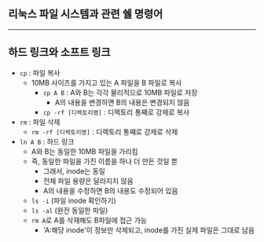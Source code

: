 ## 리눅스 파일 시스템과 관련 쉘 명령어

---
## 하드 링크와 소프트 링크
* `cp` : 파일 복사
    + 10MB 사이즈를 가지고 있는 A 파일을 B 파일로 복사
        - `cp A B` : A와 B는 각각 물리적으로 10MB 파일로 저장
            * A의 내용을 변경하면 B의 내용은 변경되지 않음
        - `cp -rf [디렉토리명]` : 디렉토리 통쨰로 강제로 복사
* `rm` : 파일 삭제
    + `rm -rf [디렉토리명]` : 디렉토리 통쨰로 강제로 삭제
* `ln A B` : 하드 링크
    + A와 B는 동일한 10MB 파일을 가리킴
    + 즉, 동일한 파일을 가진 이름을 하나 더 만든 것일 뿐
        - 그래서, inode는 동일
        - 전체 파일 용량은 달라지지 않음
        - A의 내용을 수정하면 B의 내용도 수정되어 있음
    + `ls -i` (파일 inode 확인하기)
    + `ls -al` (완전 동일한 파일)
    + `rm A`로 A를 삭재해도 B파일에 접근 가능
        - 'A:해당 inode'이 정보만 삭제되고, inode를 가진 실제 파일은 그대로 남음
